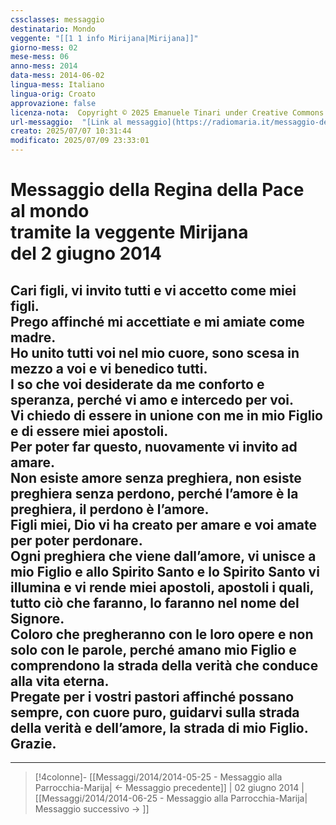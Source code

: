 ```yaml
---
cssclasses: messaggio
destinatario: Mondo
veggente: "[[1 1 info Mirijana|Mirijana]]"
giorno-mess: 02
mese-mess: 06
anno-mess: 2014
data-mess: 2014-06-02
lingua-mess: Italiano
lingua-orig: Croato
approvazione: false
licenza-nota:  Copyright © 2025 Emanuele Tinari under Creative Commons BY-NC-SA 4.0 https://creativecommons.org/licenses/by-nc-sa/4.0/
url-messaggio:  "[Link al messaggio](https://radiomaria.it/messaggio-del-2-giugno-2014/)"
creato: 2025/07/07 10:31:44
modificato: 2025/07/09 23:33:01
---
```


# Messaggio della Regina della Pace<br>al mondo<br>tramite la veggente Mirijana<br>del 2 giugno 2014

## Cari figli, vi invito tutti e vi accetto come miei figli.<br>Prego affinché mi accettiate e mi amiate come madre.<br>Ho unito tutti voi nel mio cuore, sono scesa in mezzo a voi e vi benedico tutti.<br>I so che voi desiderate da me conforto e speranza, perché vi amo e intercedo per voi.<br>Vi chiedo di essere in unione con me in mio Figlio e di essere miei apostoli.<br>Per poter far questo, nuovamente vi invito ad amare.<br>Non esiste amore senza preghiera, non esiste preghiera senza perdono, perché l’amore è la preghiera, il perdono è l’amore.<br>Figli miei, Dio vi ha creato per amare e voi amate per poter perdonare.<br>Ogni preghiera che viene dall’amore, vi unisce a mio Figlio e allo Spirito Santo e lo Spirito Santo vi illumina e vi rende miei apostoli, apostoli i quali, tutto ciò che faranno, lo faranno nel nome del Signore.<br>Coloro che pregheranno con le loro opere e non solo con le parole, perché amano mio Figlio e comprendono la strada della verità che conduce alla vita eterna.<br>Pregate per i vostri pastori affinché possano sempre, con cuore puro, guidarvi sulla strada della verità e dell’amore, la strada di mio Figlio.<br>Grazie.

***

> [!4colonne]- [[Messaggi/2014/2014-05-25 - Messaggio alla Parrocchia-Marija| ← Messaggio precedente]] | 02 giugno 2014 | [[Messaggi/2014/2014-06-25 - Messaggio alla Parrocchia-Marija| Messaggio successivo → ]]